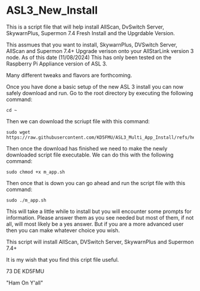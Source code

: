# ASL3_New_Install
This is a script file that will help install AllScan, DvSwitch Server, SkywarnPlus, Supermon 7.4 Fresh Install and the Upgrdable Version.

This assmues that you want to install, SkywarnPlus, DVSwitch Server, AllScan and Supermon 7.4+ Upgrade verison onto your AllStarLink version 3 node. As of this date (11/08/2024) This has only been tested on the Raspberry Pi Appliance version of ASL 3.

Many different tweaks and flavors are forthcoming.


Once you have done a basic setup of the new ASL 3 install you can now safely download and run. Go to the root directory by executing the following command:

```
cd ~
```

Then we can download the scriupt file with this command:

```
sudo wget https://raw.githubusercontent.com/KD5FMU/ASL3_Multi_App_Install/refs/heads/main/m_app.sh
```

Then once the download has finished we need to make the newly downloaded script file executable. We can do this with the following command:

```
sudo chmod +x m_app.sh
```

Then once that is down you can go ahead and run the script file with this command:

```
sudo ./m_app.sh
```

This will take a little while to install but you will encounter some prompts for information. Please answer them as you see needed but most of them, if not all, will most likely be a yes answer. But if you are a more advanced user then you can make whatever choice you wish.

This script will install AllScan, DVSwitch Server, SkywarnPlus and Supermon 7.4+ 

It is my wish that you find this cript file useful.

73 DE KD5FMU

"Ham On Y'all" 


